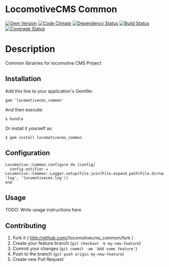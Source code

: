 # LocomotiveCMS Common

[![Gem Version](https://badge.fury.io/rb/locomotivecms_common.svg)](http://badge.fury.io/rb/locomotivecms_common) [![Code Climate](https://codeclimate.com/github/locomotivecms/common/badges/gpa.svg)](https://codeclimate.com/github/locomotivecms/common) [![Dependency Status](https://gemnasium.com/locomotivecms/common.svg)](https://gemnasium.com/locomotivecms/common) [![Build Status](https://travis-ci.org/locomotivecms/common.svg?branch=master)](https://travis-ci.org/locomotivecms/common) [![Coverage Status](https://coveralls.io/repos/locomotivecms/common/badge.svg)](https://coveralls.io/r/locomotivecms/common)

# Description

Common librairies for locomotive CMS Project

## Installation

Add this line to your application's Gemfile:

    gem 'locomotivecms_common'

And then execute:

    $ bundle

Or install it yourself as:

    $ gem install locomotivecms_common

## Configuration

    Locomotive::Common.configure do |config|
      config.notifier = Locomotive::Common::Logger.setup(File.join(File.expand_path(File.dirname(__FILE__)), 'log', 'locomotivecms.log'))
    end

## Usage

TODO: Write usage instructions here

## Contributing

1. Fork it ( http://github.com/<my-github-username>/locomotivecms_common/fork )
2. Create your feature branch (`git checkout -b my-new-feature`)
3. Commit your changes (`git commit -am 'Add some feature'`)
4. Push to the branch (`git push origin my-new-feature`)
5. Create new Pull Request
